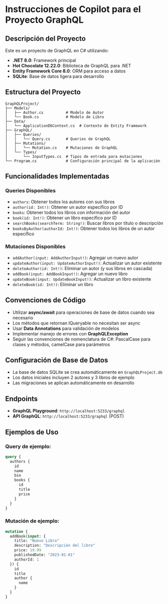 # Instrucciones de Copilot para el Proyecto GraphQL

<!-- Use this file to provide workspace-specific custom instructions to Copilot. For more details, visit https://code.visualstudio.com/docs/copilot/copilot-customization#_use-a-githubcopilotinstructionsmd-file -->

## Descripción del Proyecto

Este es un proyecto de GraphQL en C# utilizando:
- **.NET 8.0**: Framework principal
- **Hot Chocolate 12.22.0**: Biblioteca de GraphQL para .NET
- **Entity Framework Core 8.0**: ORM para acceso a datos
- **SQLite**: Base de datos ligera para desarrollo

## Estructura del Proyecto

```
GraphQLProject/
├── Models/
│   ├── Author.cs          # Modelo de Autor
│   └── Book.cs            # Modelo de Libro
├── Data/
│   └── ApplicationDbContext.cs  # Contexto de Entity Framework
├── GraphQL/
│   ├── Queries/
│   │   └── Query.cs       # Queries de GraphQL
│   ├── Mutations/
│   │   └── Mutation.cs    # Mutaciones de GraphQL
│   └── Types/
│       └── InputTypes.cs  # Tipos de entrada para mutaciones
└── Program.cs             # Configuración principal de la aplicación
```

## Funcionalidades Implementadas

### Queries Disponibles
- `authors`: Obtener todos los autores con sus libros
- `author(id: Int!)`: Obtener un autor específico por ID
- `books`: Obtener todos los libros con información del autor
- `book(id: Int!)`: Obtener un libro específico por ID
- `searchBooks(searchTerm: String!)`: Buscar libros por título o descripción
- `booksByAuthor(authorId: Int!)`: Obtener todos los libros de un autor específico

### Mutaciones Disponibles
- `addAuthor(input: AddAuthorInput!)`: Agregar un nuevo autor
- `updateAuthor(input: UpdateAuthorInput!)`: Actualizar un autor existente
- `deleteAuthor(id: Int!)`: Eliminar un autor (y sus libros en cascada)
- `addBook(input: AddBookInput!)`: Agregar un nuevo libro
- `updateBook(input: UpdateBookInput!)`: Actualizar un libro existente
- `deleteBook(id: Int!)`: Eliminar un libro

## Convenciones de Código

- Utilizar **async/await** para operaciones de base de datos cuando sea necesario
- Los métodos que retornan IQueryable no necesitan ser async
- Usar **Data Annotations** para validación de modelos
- Implementar manejo de errores con **GraphQLException**
- Seguir las convenciones de nomenclatura de C#: PascalCase para clases y métodos, camelCase para parámetros

## Configuración de Base de Datos

- La base de datos SQLite se crea automáticamente en `GraphQLProject.db`
- Los datos iniciales incluyen 2 autores y 3 libros de ejemplo
- Las migraciones se aplican automáticamente en desarrollo

## Endpoints

- **GraphQL Playground**: `http://localhost:5233/graphql`
- **API GraphQL**: `http://localhost:5233/graphql` (POST)

## Ejemplos de Uso

### Query de ejemplo:
```graphql
query {
  authors {
    id
    name
    bio
    books {
      id
      title
      price
    }
  }
}
```

### Mutación de ejemplo:
```graphql
mutation {
  addBook(input: {
    title: "Nuevo Libro"
    description: "Descripción del libro"
    price: 19.99
    publishedDate: "2023-01-01"
    authorId: 1
  }) {
    id
    title
    author {
      name
    }
  }
}
```
